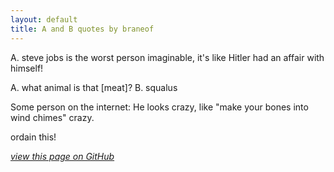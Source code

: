 ```yaml
---
layout: default
title: A and B quotes by braneof
---
```


A. steve jobs is the worst person imaginable, it's like Hitler had an affair with himself!

A. what animal is that [meat]?
B. squalus

Some person on the internet: He looks crazy, like "make your bones into wind chimes" crazy.

ordain this!


[*view this page on GitHub*](https://github.com/braneof/braneof.github.io/blob/master/quotes.md "GitHub")
